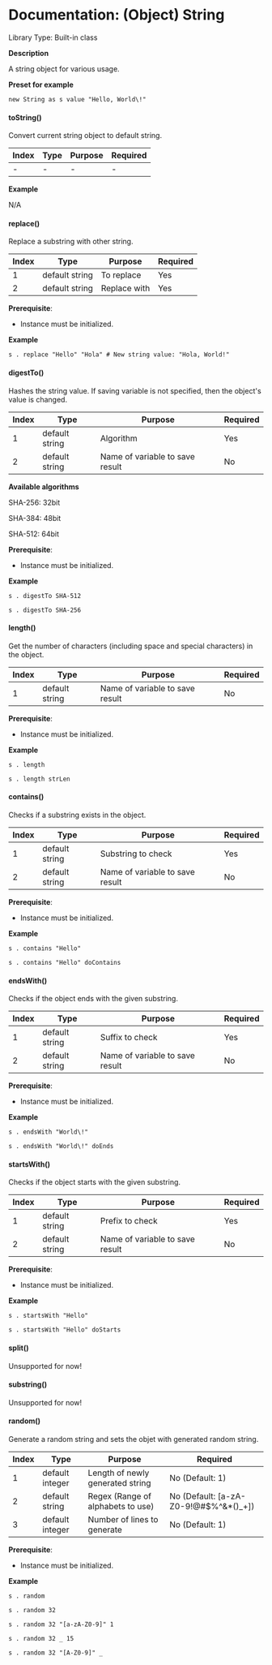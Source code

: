 # Documentation: (Object) String

Library Type: Built-in class

**Description**

A string object for various usage.



**Preset for example**

```shell
new String as s value "Hello, World\!"
```



#### toString()

Convert current string object to default string.

| Index | Type | Purpose | Required |
| ----- | ---- | ------- | -------- |
| -     | -    | -       | -        |

**Example**

N/A



#### replace()

Replace a substring with other string.

| Index | Type           | Purpose      | Required |
| ----- | -------------- | ------------ | -------- |
| 1     | default string | To replace   | Yes      |
| 2     | default string | Replace with | Yes      |

**Prerequisite**: 

- Instance must be initialized.

**Example**

```shell
s . replace "Hello" "Hola" # New string value: "Hola, World!"
```



#### digestTo()

Hashes the string value. If saving variable is not specified, then the object's value is changed.

| Index | Type           | Purpose                         | Required |
| ----- | -------------- | ------------------------------- | -------- |
| 1     | default string | Algorithm                       | Yes      |
| 2     | default string | Name of variable to save result | No       |

**Available algorithms**

SHA-256: 32bit

SHA-384: 48bit

SHA-512: 64bit

**Prerequisite**: 

- Instance must be initialized.

**Example**

```shell
s . digestTo SHA-512
```

```shell
s . digestTo SHA-256
```



#### length()

Get the number of characters (including space and special characters) in the object.

| Index | Type           | Purpose                         | Required |
| ----- | -------------- | ------------------------------- | -------- |
| 1     | default string | Name of variable to save result | No       |

**Prerequisite**: 

- Instance must be initialized.

**Example**

```shell
s . length
```

```shell
s . length strLen
```



#### contains()

Checks if a substring exists in the object.

| Index | Type           | Purpose                         | Required |
| ----- | -------------- | ------------------------------- | -------- |
| 1     | default string | Substring to check              | Yes      |
| 2     | default string | Name of variable to save result | No       |

**Prerequisite**: 

- Instance must be initialized.

**Example**

```shell
s . contains "Hello"
```

```shell
s . contains "Hello" doContains
```



#### endsWith()

Checks if the object ends with the given substring.

| Index | Type           | Purpose                         | Required |
| ----- | -------------- | ------------------------------- | -------- |
| 1     | default string | Suffix to check                 | Yes      |
| 2     | default string | Name of variable to save result | No       |

**Prerequisite**: 

- Instance must be initialized.

**Example**

```shell
s . endsWith "World\!"
```

```shell
s . endsWith "World\!" doEnds
```



#### startsWith()

Checks if the object starts with the given substring.

| Index | Type           | Purpose                         | Required |
| ----- | -------------- | ------------------------------- | -------- |
| 1     | default string | Prefix to check                 | Yes      |
| 2     | default string | Name of variable to save result | No       |

**Prerequisite**: 

- Instance must be initialized.

**Example**

```shell
s . startsWith "Hello"
```

```shell
s . startsWith "Hello" doStarts
```



#### split()

Unsupported for now!



#### substring()

Unsupported for now!



#### random()

Generate a random string and sets the objet with generated random string.

| Index | Type            | Purpose                           | Required                               |
| ----- | --------------- | --------------------------------- | -------------------------------------- |
| 1     | default integer | Length of newly generated string  | No (Default: 1)                        |
| 2     | default string  | Regex (Range of alphabets to use) | No (Default: [a-zA-Z0-9!@#$%^&\*()_+]) |
| 3     | default integer | Number of lines to generate       | No (Default: 1)                        |

**Prerequisite**: 

- Instance must be initialized.

**Example**

```shell
s . random
```

```shell
s . random 32
```

```shell
s . random 32 "[a-zA-Z0-9]" 1
```

```shell
s . random 32 _ 15
```

```shell
s . random 32 "[A-Z0-9]" _
```



